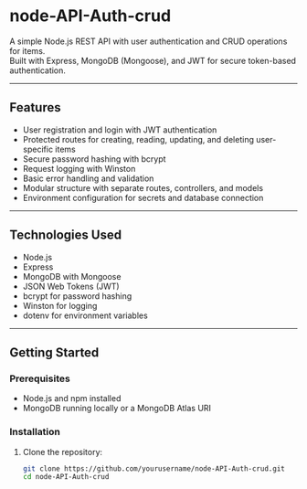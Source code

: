 # node-API-Auth-crud

A simple Node.js REST API with user authentication and CRUD operations for items.  
Built with Express, MongoDB (Mongoose), and JWT for secure token-based authentication.

---

## Features

- User registration and login with JWT authentication  
- Protected routes for creating, reading, updating, and deleting user-specific items  
- Secure password hashing with bcrypt  
- Request logging with Winston  
- Basic error handling and validation  
- Modular structure with separate routes, controllers, and models  
- Environment configuration for secrets and database connection  

---

## Technologies Used

- Node.js  
- Express  
- MongoDB with Mongoose  
- JSON Web Tokens (JWT)  
- bcrypt for password hashing  
- Winston for logging  
- dotenv for environment variables  

---

## Getting Started

### Prerequisites

- Node.js and npm installed  
- MongoDB running locally or a MongoDB Atlas URI  

### Installation

1. Clone the repository:

   ```bash
   git clone https://github.com/yourusername/node-API-Auth-crud.git
   cd node-API-Auth-crud
